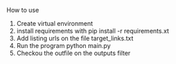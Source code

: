 How to use

1. Create virtual environment
2. install requirements with pip install -r requirements.xt
3. Add listing urls on the file target_links.txt
4. Run the program python main.py
5. Checkou the outfile on the outputs filter
